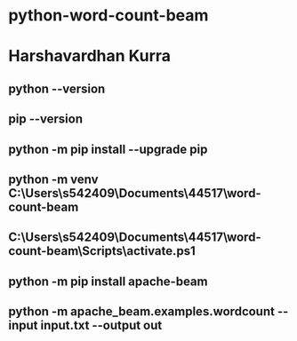 # python-word-count-beam
# Harshavardhan Kurra

## python --version
## pip --version
## python -m pip install --upgrade pip
## python -m venv C:\Users\s542409\Documents\44517\word-count-beam
## C:\Users\s542409\Documents\44517\word-count-beam\Scripts\activate.ps1
## python -m pip install apache-beam
## python -m apache_beam.examples.wordcount --input input.txt --output out
